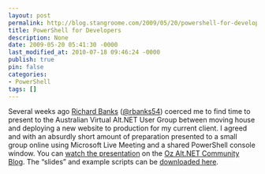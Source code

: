 ```yaml
---
layout: post
permalink: http://blog.stangroome.com/2009/05/20/powershell-for-developers/
title: PowerShell for Developers
description: None
date: 2009-05-20 05:41:30 -0000
last_modified_at: 2010-07-18 09:46:24 -0000
publish: true
pin: false
categories:
- PowerShell
tags: []
---
```

Several weeks ago [Richard Banks](http://richardsbraindump.blogspot.com/) ([@rbanks54](http://twitter.com/rbanks54)) coerced me to find time to present to the Australian Virtual Alt.NET User Group between moving house and deploying a new website to production for my current client. I agreed and with an absurdly short amount of preparation presented to a small group online using Microsoft Live Meeting and a shared PowerShell console window. You can [watch the presentation](http://ozalt.net/blog/virtual-alt-net-11-may-09-powershell-and-ngourd/) on the [Oz Alt.NET Community Blog](http://ozalt.net/blog/). The “slides” and example scripts can be [downloaded here](http://dl.getdropbox.com/u/255217/OzVAN-PowerShell.zip).
